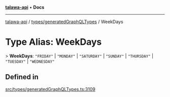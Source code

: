 [**talawa-api**](../../../README.md) • **Docs**

***

[talawa-api](../../../modules.md) / [types/generatedGraphQLTypes](../README.md) / WeekDays

# Type Alias: WeekDays

\> **WeekDays**: `"FRIDAY"` \| `"MONDAY"` \| `"SATURDAY"` \| `"SUNDAY"` \| `"THURSDAY"` \| `"TUESDAY"` \| `"WEDNESDAY"`

## Defined in

[src/types/generatedGraphQLTypes.ts:3109](https://github.com/PalisadoesFoundation/talawa-api/blob/d0c167bb942c4778fba221c2cdd27665fc7dbf61/src/types/generatedGraphQLTypes.ts#L3109)
